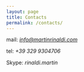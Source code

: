 ```yaml
---
layout: page
title: Contacts
permalink: /contacts/
---
```



mail: *info@martinrinaldi.com*

tel: *+39 329 9304706*

Skype: *rinaldi.martin*
